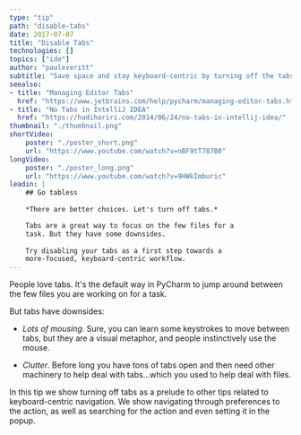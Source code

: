 ```yaml
---
type: "tip"
path: "disable-tabs"
date: 2017-07-07
title: "Disable Tabs"
technologies: []
topics: ["ide"]
author: "pauleveritt"
subtitle: "Save space and stay keyboard-centric by turning off the tabs"
seealso:
- title: "Managing Editor Tabs"
  href: "https://www.jetbrains.com/help/pycharm/managing-editor-tabs.html"      
- title: "No Tabs in IntelliJ IDEA"
  href: "https://hadihariri.com/2014/06/24/no-tabs-in-intellij-idea/"      
thumbnail: "./thumbnail.png"
shortVideo:
    poster: "./poster_short.png"
    url: "https://www.youtube.com/watch?v=nBF9tT787B0"
longVideo:
    poster: "./poster_long.png"
    url: "https://www.youtube.com/watch?v=9HWkImburic"
leadin: |
    ## Go tabless
    
    *There are better choices. Let's turn off tabs.*

    Tabs are a great way to focus on the few files for a 
    task. But they have some downsides.
    
    Try disabling your tabs as a first step towards a 
    more-focused, keyboard-centric workflow.
---
```


People love tabs. It's the default way in PyCharm to jump around 
between the few files you are working on for a task.

But tabs have downsides:

- *Lots of mousing*. Sure, you can learn some keystrokes to move 
  between tabs, but they are a visual metaphor, and people 
  instinctively use the mouse.
  
- *Clutter*. Before long you have tons of tabs open and then need 
  other machinery to help deal with tabs...which you used to 
  help deal with files.
    
In this tip we show turning off tabs as a prelude to other tips 
related to keyboard-centric navigation. We show navigating through 
preferences to the action, as well as searching for the action 
and even setting it in the popup.
